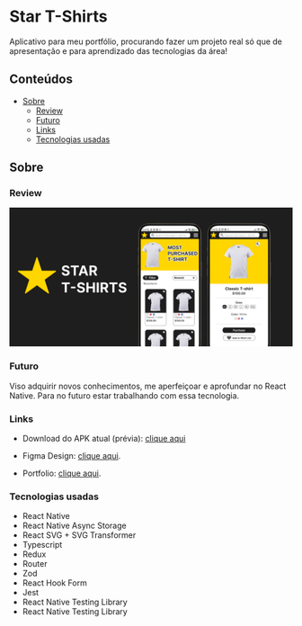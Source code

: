 # Star T-Shirts

Aplicativo para meu portfólio, procurando fazer um projeto real só que de apresentação e para aprendizado das tecnologias da área!

## Conteúdos

- [Sobre](#Sobre)
  - [Review](#review)
  - [Futuro](#Futuro)
  - [Links](#links)
  - [Tecnologias usadas](#Tecnologias-usadas)

## Sobre

### Review

![](/src/assets/readme/feature.jpg)


### Futuro

Viso adquirir novos conhecimentos, me aperfeiçoar e aprofundar no React Native. Para no futuro estar trabalhando com essa tecnologia.


### Links

- Download do APK atual (prévia): [clique aqui](https://drive.usercontent.google.com/download?id=12nIzKjuS6h15XFeZxMPoprDts2TCNAXM&export=download&authuser=0)

- Figma Design: [clique aqui](https://www.figma.com/design/mLpUBhQRfv9QpXPP34KxPt/star-t-shirts?node-id=0-1&t=dUN9eJek8hwS2S8K-1).

- Portfolio: [clique aqui](https://henriqueamascarin.vercel.app).

### Tecnologias usadas

- React Native
- React Native Async Storage
- React SVG + SVG Transformer
- Typescript
- Redux
- Router
- Zod
- React Hook Form
- Jest
- React Native Testing Library
- React Native Testing Library